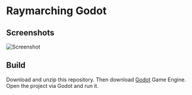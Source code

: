 # Raymarching Godot

## Screenshots

![Screenshot](https://i.ibb.co/4TFsSjg/Godot-v3-1-1-stable-win64-39a-QBNrv-OR.png)

## Build

Download and unzip this repository. Then download [Godot](https://godotengine.org/download) Game Engine. Open the project via Godot and run it.
